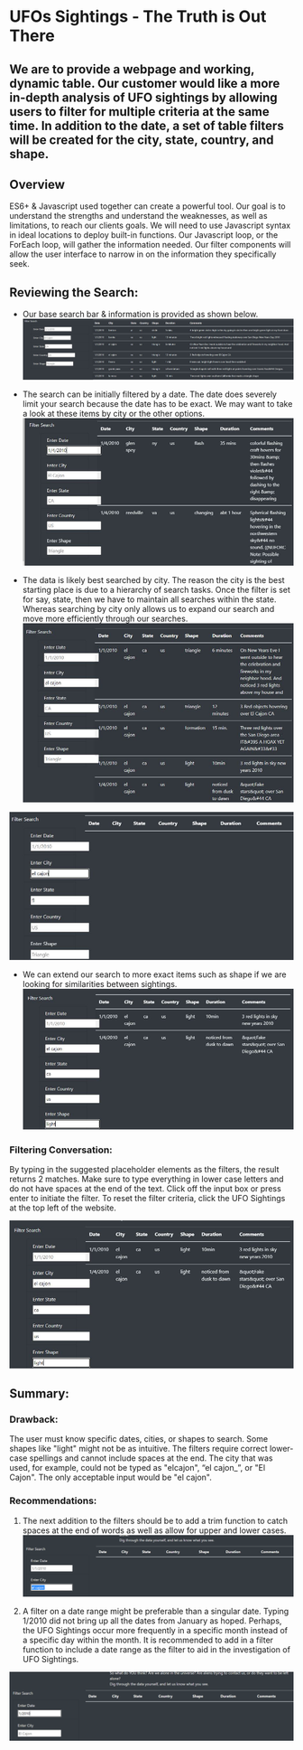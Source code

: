 # UFOs Sightings - The Truth is Out There

## We are to provide a webpage and working, dynamic table. Our customer would like a more in-depth analysis of UFO sightings by allowing users to filter for multiple criteria at the same time. In addition to the date, a set of table filters will be created for the city, state, country, and shape.

## Overview 
ES6+ & Javascript used together can create a powerful tool. Our goal is to understand the strengths and understand the weaknesses, as well as limitations, to reach our clients goals. We will need to use Javascript syntax in ideal locations to deploy built-in functions. Our Javascript loop, or the ForEach loop, will gather the information needed. Our filter components will allow the user interface to narrow in on the information they specifically seek. 

## Reviewing the Search:

- Our base search bar & information is provided as shown below. 
![SearchInfo](https://github.com/ScottyMacCVC/UFOs/blob/main/static/images/Search%20%26%20Info.JPG)

- The search can be initially filtered by a date. The date does severely limit your search because the date has to be exact. We may want to take a look at these items by city or the other options. 
![DateSearch](https://github.com/ScottyMacCVC/UFOs/blob/main/static/images/Date%20Search.JPG)

- The data is likely best searched by city. The reason the city is the best starting place is due to a hierarchy of search tasks. Once the filter is set for say, state, then we have to maintain all searches within the state. Whereas searching by city only allows us to expand our search and move more efficiently through our searches. 
![SearchbyCity](https://github.com/ScottyMacCVC/UFOs/blob/main/static/images/Search%20by%20City.JPG)

![HierarchyIssue](https://github.com/ScottyMacCVC/UFOs/blob/main/static/images/Hierarchy%20Issue.JPG)

- We can extend our search to more exact items such as shape if we are looking for similarities between sightings.  
![ShapeSearch](https://github.com/ScottyMacCVC/UFOs/blob/main/static/images/Search%20by%20Shape.JPG)

### Filtering Conversation: 
By typing in the suggested placeholder elements as the filters, the result returns 2 matches.  Make sure to type everything in lower case letters and do not have spaces at the end of the text.  Click off the input box or press enter to initiate the filter.  To reset the filter criteria, click the UFO Sightings at the top left of the website. 

![ShapeSearch](https://github.com/ScottyMacCVC/UFOs/blob/main/static/images/Search%20by%20Shape.JPG)


## Summary: 

### Drawback:
The user must know specific dates, cities, or shapes to search.  Some shapes like "light" might not be as intuitive.  The filters require correct lower-case spellings and cannot include spaces at the end.  The city that was used, for example, could not be typed as "elcajon", “el cajon_”, or "El Cajon".  The only acceptable input would be "el cajon".

### Recommendations: 
1. The next addition to the filters should be to add a trim function to catch spaces at the end of words as well as allow for upper and lower cases.
![Pic 4](https://github.com/Baylex/UFOs/blob/main/static/images/trim.PNG)

2. A filter on a date range might be preferable than a singular date.  Typing 1/2010 did not bring up all the dates from January as hoped.  Perhaps, the UFO Sightings occur more frequently in a specific month instead of a specific day within the month.  It is recommended to add in a filter function to include a date range as the filter to aid in the investigation of UFO Sightings. 

![Pic 5](https://github.com/Baylex/UFOs/blob/main/static/images/date.PNG)
